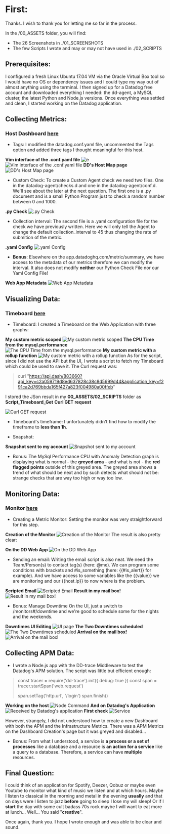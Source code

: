 # First: 
Thanks. I wish to thank you for letting me so far in the process.

In the /00_ASSETS folder, you will find:
* The 26 Screenshots in ./01_SCREENSHOTS
* The few Scripts I wrote and may or may not have used in ./02_SCRIPTS

## Prerequisites:
I configured a fresh Linux Ubuntu 17.04 VM via the Oracle Virtual Box tool so I would have no OS or dependency issues and I could type my way out of almost anything using the terminal.
I then signed up for a Datadog free account and downloaded everything I needed: the dd-agent, a MySQL cluster, the latest Python and Node.js versions.
Once everything was settled and clean, I started working on the Datadog application. 

## Collecting Metrics:
### Host Dashboard [here](https://app.datadoghq.com/dash/host/549363268)
 * Tags: I modified the datadog.conf.yaml file, uncommented the Tags option and added three tags I thought meaningful for this host.

__Vim interface of the .conf.yaml file__
![e](00_ASSETS/01_SCREENSHOTS/METRICS_Tags_conf.png)
![Vim interface of the .conf.yaml file](00_ASSETS/01_SCREENSHOTS/METRICS_Tags_conf.png)
__DD's Host Map page__
![DD's Host Map page](00_ASSETS/01_SCREENSHOTS/METRICS_Tags.png)

 * Custom Check: To create a Custom Agent check we need two files.
One in the datadog-agent/checks.d and one in the datadog-agent/conf.d. We'll see about the later at the next question. 
The first one is a .py document and is a small Python Program just to check a random number between 0 and 1000.

__.py Check__
![.py Check](00_ASSETS/01_SCREENSHOTS/METRICS_my_metric_Random.png)

 * Collection interval: The second file is a .yaml configuration file for the check we have previously written. Here we will only tell the Agent to change the default collection_interval to 45 thus changing the rate of submition of the metric.

__.yaml Config__
![.yaml Config](00_ASSETS/01_SCREENSHOTS/METRICS_Interval_yaml.png)

 * **Bonus**:
Elsewhere on the app.datadoghq.com/metric/summary, we have access to the metadata of our metrics therefore we can modify the interval. It also does not modify __neither__ our Python Check File nor our Yaml Config File!

__Web App Metadata__
![Web App Metadata](00_ASSETS/01_SCREENSHOTS/METRICS_Interval_web.png)


## Visualizing Data:
### Timeboard [here](https://app.datadoghq.com/dash/883660/test-timeboard-v01)
 * Timeboard: I created a Timeboard on the Web Application with three graphs:

__My custom metric scoped__
![My custom metric scoped](00_ASSETS/01_SCREENSHOTS/VISUAL_Timeboard_my_metric_scoped.png)
__The CPU Time from the mysql.performance__
![The CPU Time from the mysql.performance](00_ASSETS/01_SCREENSHOTS/VISUAL_Timeboard_mysql_perf.png)
__My custom metric with a rollup function__
![My custom metric with a rollup function](00_ASSETS/01_SCREENSHOTS/VISUAL_Timeboard_my_metric_rollup.png)
As for the script, since I did not use the API but the UI, I wrote a script to fetch my Timeboard which could be used to save it. The Curl request was:
> curl "https://api.dash/883660?api_key=c2a059719d8ed637828c38c8d5699d44&application_key=f291ca2d769bbda165f427a823f004980a00ffeb"

I stored the JSon result in my **00_ASSETS/02_SCRIPTS** folder as **Script_Timeboard_Get**
__Curl GET request__

![Curl GET request](00_ASSETS/01_SCREENSHOTS/Visual_Script_Get_Timeboard.png)

 * Timeboard's timeframe: I unfortunately didn't find how to modify the timeframe to __less than 1h__.

 * Snapshot:

__Snapshot sent to my account__
![Snapshot sent to my account](00_ASSETS/01_SCREENSHOTS/VISUAL_Snapshot.png)

 * Bonus:
The MySql Performance CPU with Anomaly Detection graph is displaying what is normal - the __greyed area__ - and what is not - the __red flagged points__ outside of this greyed area. The greyed area shows a trend of what should be next and by such detects what should not be: strange checks that are way too high or way too low.


## Monitoring Data:
### Monitor [here](https://app.datadoghq.com/monitors/5882259)
 * Creating a Metric Monitor: Setting the monitor was very straightforward for this step.

__Creation of the Monitor__
![Creation of the Monitor](00_ASSETS/01_SCREENSHOTS/MONITORING_Creation.png)
The result is also pretty clear:

__On the DD Web App__
![On the DD Web App](00_ASSETS/01_SCREENSHOTS/MONITORING_Creation_Results.png)


 * Sending an email: Writing the email script is also neat. We need the Team/Person(s) to contact tag(s) (here: @me). We can program some conditions with brackets and #is_something (here: {{#is_alert}} for example). And we have access to some variables like the {{value}} we are monitoring and our {{host.ip}} to now where is the problem.

__Scripted Email__
![Scripted Email](00_ASSETS/01_SCREENSHOTS/MONITORING_Email.png)
__Result in my mail box!__
![Result in my mail box!](00_ASSETS/01_SCREENSHOTS/MONITORING_Email_Results.png)

 * Bonus: Manage Downtime
On the UI, just a switch to /monitors#/downtime and we're good to schedule some for the nights and the weekends.

__Downtimes UI Editing__
![UI page](00_ASSETS/01_SCREENSHOTS/MONITORING_Downtime_Howto.png)
__The Two Downtimes scheduled__
![The Two Downtimes scheduled](00_ASSETS/01_SCREENSHOTS/MONITORING_Downtimes.png)
__Arrival on the mail box!__
![Arrival on the mail box!](00_ASSETS/01_SCREENSHOTS/MONITORING_Downtime_Scheduled.png)


## Collecting APM Data:
 * I wrote a Node.js app with the DD-trace Middleware to test the Datadog's APM solution.
The script was little but efficient enough:

> const tracer = require('dd-trace').init({
>  debug: true
>})
>const span = tracer.startSpan('web.request')
>
>span.setTag('http.url', '/login')
>span.finish()

__Working on the host__
![Node Command](00_ASSETS/01_SCREENSHOTS/APM_Node.png)
__And on Datadog's Application__
![Received by Datadog's application](00_ASSETS/01_SCREENSHOTS/APM_List.png)
__First check__
![Service](00_ASSETS/01_SCREENSHOTS/APM_Node_Service.png)

However, strangely, I did not understood how to create a new Dashboard with both the APM and the Infrastructure Metrics. There was a APM Metrics on the Dashboard Creation's page but it was greyed and disabled...

 * Bonus:
From what I understood, a service is __a process or a set of processes__ like a database and a resource is __an action for a service__ like a query to a database. Therefore, a service can have __multiple__ resources.


## Final Question:
I could think of an application for Spotify, Deezer, Qobuz or maybe even Youtube to monitor what kind of music we listen and at which hours. Maybe I listen to classical in the morning and metal in the evening __usually__ and that on days were I listen to jazz __before__ going to sleep I lose my will sleep! Or if I __start__ the day with some cult badass 70s rock maybe I will want to eat more at lunch...
Well... You said "__creative__".


Once again, thank you. I hope I wrote enough and was able to be clear and sound.
